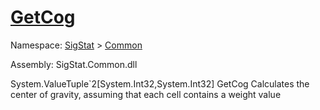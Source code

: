 # [GetCog](./ArrayExtension-100663390.md)

Namespace: [SigStat]() > [Common](./../README.md)

Assembly: SigStat.Common.dll

System.ValueTuple`2[System.Int32,System.Int32]   GetCog    Calculates the center of gravity, assuming that each cell contains  a weight value
